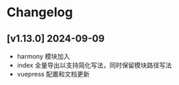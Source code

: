 # Changelog

## [v1.13.0] 2024-09-09

- harmony 模块加入
- index 全量导出以支持简化写法，同时保留模块路径写法
- vuepress 配置和文档更新
